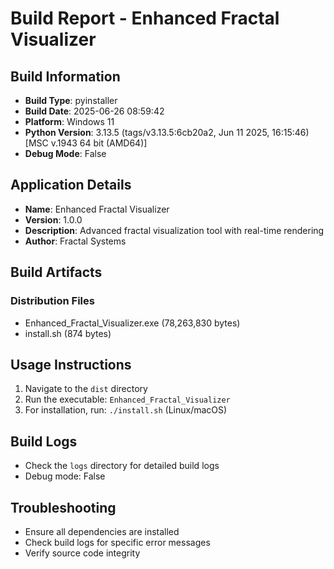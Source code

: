 # Build Report - Enhanced Fractal Visualizer

## Build Information
- **Build Type**: pyinstaller
- **Build Date**: 2025-06-26 08:59:42
- **Platform**: Windows 11
- **Python Version**: 3.13.5 (tags/v3.13.5:6cb20a2, Jun 11 2025, 16:15:46) [MSC v.1943 64 bit (AMD64)]
- **Debug Mode**: False

## Application Details
- **Name**: Enhanced Fractal Visualizer
- **Version**: 1.0.0
- **Description**: Advanced fractal visualization tool with real-time rendering
- **Author**: Fractal Systems

## Build Artifacts
### Distribution Files
- Enhanced_Fractal_Visualizer.exe (78,263,830 bytes)
- install.sh (874 bytes)

## Usage Instructions
1. Navigate to the `dist` directory
2. Run the executable: `Enhanced_Fractal_Visualizer`
3. For installation, run: `./install.sh` (Linux/macOS)

## Build Logs
- Check the `logs` directory for detailed build logs
- Debug mode: False

## Troubleshooting
- Ensure all dependencies are installed
- Check build logs for specific error messages
- Verify source code integrity
